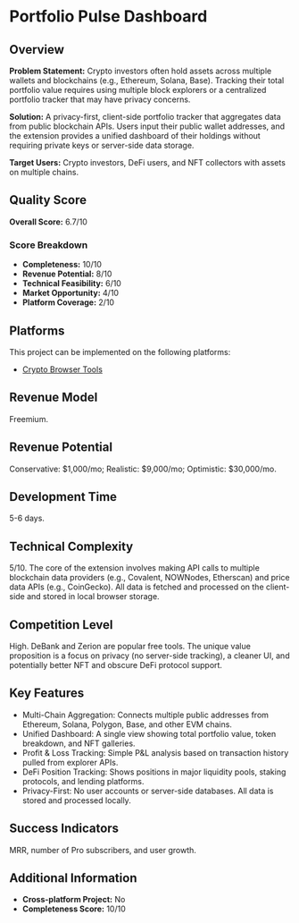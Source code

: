 # Portfolio Pulse Dashboard

## Overview
**Problem Statement:** Crypto investors often hold assets across multiple wallets and blockchains (e.g., Ethereum, Solana, Base). Tracking their total portfolio value requires using multiple block explorers or a centralized portfolio tracker that may have privacy concerns.

**Solution:** A privacy-first, client-side portfolio tracker that aggregates data from public blockchain APIs. Users input their public wallet addresses, and the extension provides a unified dashboard of their holdings without requiring private keys or server-side data storage.

**Target Users:** Crypto investors, DeFi users, and NFT collectors with assets on multiple chains.

## Quality Score
**Overall Score:** 6.7/10

### Score Breakdown
- **Completeness:** 10/10
- **Revenue Potential:** 8/10
- **Technical Feasibility:** 6/10
- **Market Opportunity:** 4/10
- **Platform Coverage:** 2/10

## Platforms
This project can be implemented on the following platforms:
- [Crypto Browser Tools](./platforms/crypto-browser-tools/)

## Revenue Model
Freemium.

## Revenue Potential
Conservative: $1,000/mo; Realistic: $9,000/mo; Optimistic: $30,000/mo.

## Development Time
5-6 days.

## Technical Complexity
5/10. The core of the extension involves making API calls to multiple blockchain data providers (e.g., Covalent, NOWNodes, Etherscan) and price data APIs (e.g., CoinGecko). All data is fetched and processed on the client-side and stored in local browser storage.

## Competition Level
High. DeBank and Zerion are popular free tools. The unique value proposition is a focus on privacy (no server-side tracking), a cleaner UI, and potentially better NFT and obscure DeFi protocol support.

## Key Features
- Multi-Chain Aggregation: Connects multiple public addresses from Ethereum, Solana, Polygon, Base, and other EVM chains.
- Unified Dashboard: A single view showing total portfolio value, token breakdown, and NFT galleries.
- Profit & Loss Tracking: Simple P&L analysis based on transaction history pulled from explorer APIs.
- DeFi Position Tracking: Shows positions in major liquidity pools, staking protocols, and lending platforms.
- Privacy-First: No user accounts or server-side databases. All data is stored and processed locally.

## Success Indicators
MRR, number of Pro subscribers, and user growth.

## Additional Information
- **Cross-platform Project:** No
- **Completeness Score:** 10/10
